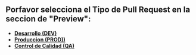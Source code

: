 ## Porfavor selecciona el Tipo de Pull Request en la seccion de "Preview":

* [**Desarrollo (DEV)**](?quick_pull=1&template=pull_request_to_dev_template.md)
* [**Produccion (PROD))**](?quick_pull=1&template=pull_request_to_prod_template.md)
* [**Control de Calidad (QA)**](?quick_pull=1&template=pull_request_to_qa_template.md)